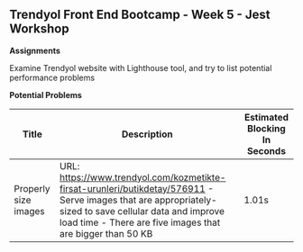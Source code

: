 ## Trendyol Front End Bootcamp - Week 5 - Jest Workshop

**Assignments**

Examine Trendyol website with Lighthouse tool, and try to list potential performance problems

**Potential Problems**

| Title                | Description                                                                                                                                                                                                           | Estimated Blocking In Seconds |
| -------------------- | --------------------------------------------------------------------------------------------------------------------------------------------------------------------------------------------------------------------- | ----------------------------- |
| Properly size images | URL: https://www.trendyol.com/kozmetikte-firsat-urunleri/butikdetay/576911 - Serve images that are appropriately-sized to save cellular data and improve load time - There are five images that are bigger than 50 KB | 1.01s                         |
